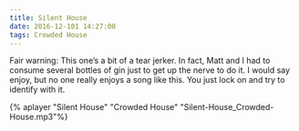 ```yaml
---
title: Silent House
date: 2016-12-101 14:27:00
tags: Crowded House
---
```


Fair warning: This one’s a bit of a tear jerker. In fact, Matt and I had to consume several bottles of gin just to get up the nerve to do it. I would say enjoy, but no one really enjoys a song like this. You just lock on and try to identify with it.

{% aplayer "Silent House" "Crowded House" "Silent-House_Crowded-House.mp3"%}
